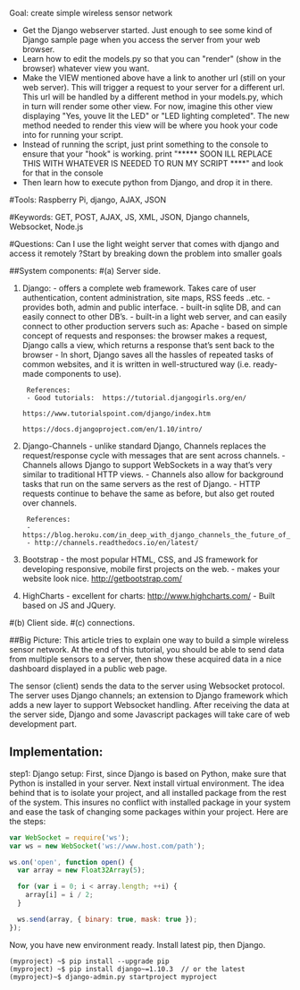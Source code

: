 Goal: create simple wireless sensor network

* Get the Django webserver started. Just enough to see some kind of Django sample page when you access the server from your web browser.
* Learn how to edit the models.py so that you can "render" (show in the browser) whatever view you want.
* Make the VIEW mentioned above have a link to another url (still on your web server). This will trigger a request to your server for a different url. This url will be handled by a different method in your models.py, which in turn will render some other view. For now, imagine this other view displaying "Yes, youve lit the LED" or "LED lighting completed". The new method needed to render this view will be where you hook your code into for running your script.
* Instead of running the script, just print something to the console to ensure that your "hook" is working. print "***** SOON ILL REPLACE THIS WITH WHATEVER IS NEEDED TO RUN MY SCRIPT ****" and look for that in the console
* Then learn how to execute python from Django, and drop it in there.

#Tools: Raspberry Pi, django, AJAX, JSON

#Keywords: GET, POST, AJAX, JS, XML, JSON, Django channels, Websocket, Node.js

#Questions:
Can I use the light weight server that comes with django and access it remotely ?Start by breaking down the problem into smaller goals

##System components:
#(a) Server side.
1. Django: 
        - offers a complete web framework. Takes care of user authentication, content administration, site maps, RSS feeds ..etc.
        - provides both, admin and public interface.
        - built-in sqlite DB, and can easily connect to other DB’s.
        - built-in a light web server, and can easily connect to other production servers such as: Apache
        - based on simple concept of requests and responses: the browser makes a request, Django calls a view, which returns a response that’s sent back to the browser
        - In short, Django saves all the hassles of repeated tasks of common websites, and it is written in well-structured way (i.e. ready-made components to use).

        References: 
        - Good tutorials:  https://tutorial.djangogirls.org/en/
                                    https://www.tutorialspoint.com/django/index.htm
                                    https://docs.djangoproject.com/en/1.10/intro/

2. Django-Channels 
        - unlike standard Django, Channels replaces the request/response cycle with messages that are sent across channels. 
        - Channels allows Django to support WebSockets in a way that’s very similar to traditional HTTP views.
        - Channels also allow for background tasks that run on the same servers as the rest of Django. 
        - HTTP requests continue to behave the same as before, but also get routed over channels.

        References: 
        - https://blog.heroku.com/in_deep_with_django_channels_the_future_of_real_time_apps_in_django
        - http://channels.readthedocs.io/en/latest/
        

3. Bootstrap
        - the most popular HTML, CSS, and JS framework for developing responsive, mobile first projects on the web.
        - makes your website look nice.
        http://getbootstrap.com/


4. HighCharts
        - excellent for charts: http://www.highcharts.com/
        - Built based on JS and JQuery. 


#(b) Client side.
#(c) connections.

##Big Picture:
This article tries to explain one way to build a simple wireless sensor network. At the end of this tutorial, you should be able to send data from multiple sensors to a server, then show these acquired data in a nice dashboard displayed in a public web page.

The sensor (client) sends the data to the server using Websocket protocol. The server uses Django channels; an extension to Django framework which adds a new layer to support Websocket handling. After receiving the data at the server side, Django and some Javascript packages will take care of web development part.

## Implementation:
step1: Django setup:
First, since Django is based on Python, make sure that Python is installed in your server.
Next install virtual environment. The idea behind that is to isolate your project, and all installed package from the rest of the system. This insures no conflict with installed package in your system and ease the task of changing some packages within your project. 
Here are the steps:

```js
var WebSocket = require('ws');
var ws = new WebSocket('ws://www.host.com/path');

ws.on('open', function open() {
  var array = new Float32Array(5);

  for (var i = 0; i < array.length; ++i) {
    array[i] = i / 2;
  }

  ws.send(array, { binary: true, mask: true });
});
```
Now, you have new environment ready. Install latest pip, then Django.
```
(myproject) ~$ pip install --upgrade pip
(myproject) ~$ pip install django~=1.10.3  // or the latest
(myproject)~$ django-admin.py startproject myproject
```
